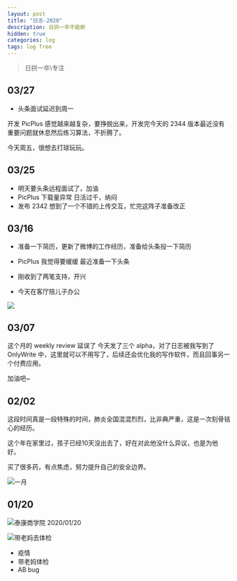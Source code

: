 ```yaml
---
layout: post
title: "日志-2020"
description: 日拱一卒不能断
hidden: true
categories: log 
tags: log free
---
```


> 日拱一卒\专注

## 03/27
- 头条面试延迟到周一

开发 PicPlus 感觉越来越复杂，要挣脱出来，开发完今天的 2344 版本最近没有重要问题就休息然后练习算法，不折腾了。

今天周五，很想去打球玩玩。

## 03/25
- 明天要头条远程面试了，加油
- PicPlus 下载量异常 日活过千，纳闷
- 发布 2342 想到了一个不错的上传交互，忙完这阵子准备改正

## 03/16

- 准备一下简历，更新了微博的工作经历，准备给头条投一下简历

- PicPlus 我觉得要缓缓 最近准备一下头条

- 刚收到了两笔支持，开兴

- 今天在客厅陪儿子办公

![](https://picplus.oss-cn-beijing.aliyuncs.com/JPEG_200316_104025.jpg)

## 03/07

这个月的 weekly review 延误了
今天发了三个 alpha，对了日志被我写到了 OnlyWrite 中，这里就可以不用写了，后续还会优化我的写作软件，而且回事另一个付费应用。

加油吧~   

## 02/02

这段时间真是一段特殊的时间，肺炎全国混混烈烈，比非典严重，这是一次刻骨铭心的经历。

这个年在家里过，孩子已经10天没出去了，好在对此他没什么异议，也是为他好。

买了很多药，有点焦虑，努力提升自己的安全边界。

![一月](https://cdn.jsdelivr.net/gh/maoruibin/assets/pic/2020/20200202_232046-COLLAGE.jpg)

## 01/20

![泰康商学院 2020/01/20](https://cdn.jsdelivr.net/gh/maoruibin/assets/pic/2020/IMG_20200120_230753.jpg)

![带老妈去体检 ](https://cdn.jsdelivr.net/gh/maoruibin/assets/pic/2020/IMG_20200120_083825.jpg)

* 疫情
* 带老妈体检
* AB bug